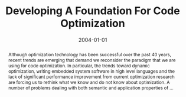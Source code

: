 ---
title: "Developing A Foundation For Code Optimization"
abstract: "Although optimization technology has been successful over the past 40 years, recent trends are emerging that demand we reconsider the paradigm that we are using for code optimization. In particular, the trends toward dynamic optimization, writing embedded system software in high level languages and the lack of significant performance improvement from current optimization research are forcing us to rethink what we know and do not know about optimization. A number of problems dealing with both semantic and application properties of …"
date: 2004-01-01
venue: "Compiler Construction, 13th International Conference, CC 2004, Held as Part of the Joint European Conferences on Theory and Practice of Software, ETAPS 2004, Barcelona, Spain, March 29 - April 2, 2004, Proceedings"
paperurl: https://link.springer.com/chapter/10.1007/978-3-540-24723-4_1
authors: "Mary Lou Soffa"
awards: ""
---